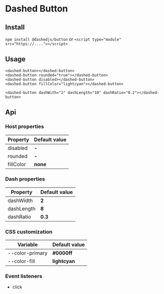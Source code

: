 # Dashed Button

## Install

`npm install @dashedjs/button`
or
`<script type="module" src="https://...."></script>`

## Usage

```
<dashed-button></dashed-button>
<dashed-button rounded="true"></dashed-button>
<dashed-button disabled></dashed-button>
<dashed-button fillColor="lightcyan"></dashed-button>

<dashed-button dashWith="2" dashLength="10" dashRatio="0.2"></dashed-button>
```

## Api

### Host properties
| Property  | Default value |
| --------- | ------------- |
| disabled  | **-**         |
| rounded   | **-**         |
| fillColor | **none**      |

### Dash properties
| Property   | Default value |
| ---------- | ------------- |
| dashWidth  | **2**         |
| dashLength | **8**         |
| dashRatio  | **0.3**       |

### CSS customization
| Variable               | Default value |
| ---------------------- | ------------- |
| --color-primary | **#0000ff**   |
| --color-fill    | **lightcyan** |

### Event listeners

- click 